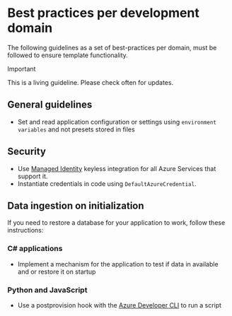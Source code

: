 # Best practices per development domain

The following guidelines as a set of best-practices per domain, must be followed to ensure template functionality.

> [!IMPORTANT]
> This is a living guideline. Please check often for updates.

## General guidelines

- Set and read application configuration or settings using `environment variables` and not presets stored in files

## Security

- Use [Managed Identity](https://learn.microsoft.com/entra/identity/managed-identities-azure-resources/overview) keyless integration for all Azure Services that support it.
- Instantiate credentials in code using `DefaultAzureCredential`.

## Data ingestion on initialization

If you need to restore a database for your application to work, follow these instructions:

### C# applications

- Implement a mechanism for the application to test if data in available and or restore it on startup

### Python and JavaScript

- Use a postprovision hook with the [Azure Developer CLI](https://learn.microsoft.com/azure/developer/azure-developer-cli/azd-extensibility) to run a script

